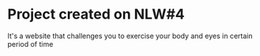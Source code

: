 # Project created on NLW#4

It's a website that challenges you to exercise your body and eyes in certain period of time
